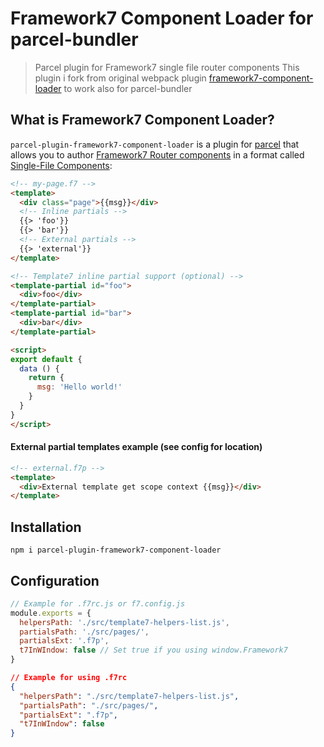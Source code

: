 # Framework7 Component Loader for parcel-bundler

> Parcel plugin for Framework7 single file router components
> This plugin i fork from original webpack plugin [framework7-component-loader](https://github.com/framework7io/framework7-component-loader) to work also for parcel-bundler

## What is Framework7 Component Loader?

`parcel-plugin-framework7-component-loader` is a plugin for [parcel](https://parceljs.io/) that allows you to author [Framework7 Router components](http://framework7.io/docs/router-component.html) in a format called [Single-File Components](http://framework7.io/docs/router-component.html#single-file-component):

```html
<!-- my-page.f7 -->
<template>
  <div class="page">{{msg}}</div>
  <!-- Inline partials -->
  {{> 'foo'}}
  {{> 'bar'}}
  <!-- External partials -->
  {{> 'external'}}
</template>

<!-- Template7 inline partial support (optional) -->
<template-partial id="foo">
  <div>foo</div>
</template-partial>
<template-partial id="bar">
  <div>bar</div>
</template-partial>

<script>
export default {
  data () {
    return {
      msg: 'Hello world!'
    }
  }
}
</script>
```
#### External partial templates example (see config for location)
```html
<!-- external.f7p -->
<template>
  <div>External template get scope context {{msg}}</div>
</template>
```

## Installation

```
npm i parcel-plugin-framework7-component-loader
```

## Configuration

```js
// Example for .f7rc.js or f7.config.js
module.exports = {
  helpersPath: './src/template7-helpers-list.js',
  partialsPath: './src/pages/',
  partialsExt: '.f7p',
  t7InWIndow: false // Set true if you using window.Framework7
}
```

```json
// Example for using .f7rc
{
  "helpersPath": "./src/template7-helpers-list.js",
  "partialsPath": "./src/pages/",
  "partialsExt": ".f7p",
  "t7InWIndow": false
}
```